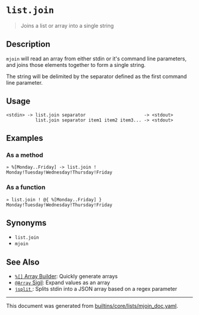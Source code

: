 # `list.join` 

> Joins a list or array into a single string

## Description

`mjoin` will read an array from either stdin or it's command line parameters,
and joins those elements together to form a single string.

The string will be delimited by the separator defined as the first command line
parameter.

## Usage

```
<stdin> -> list.join separator                      -> <stdout>
           list.join separator item1 item2 item3... -> <stdout>
```

## Examples

### As a method

```
» %[Monday..Friday] -> list.join !
Monday!Tuesday!Wednesday!Thursday!Friday
```

### As a function

```
» list.join ! @{ %[Monday..Friday] }
Monday!Tuesday!Wednesday!Thursday!Friday
```

## Synonyms

* `list.join`
* `mjoin`


## See Also

* [`%[]` Array Builder](../parser/create-array.md):
  Quickly generate arrays
* [`@Array` Sigil](../parser/array.md):
  Expand values as an array
* [`jsplit` ](../commands/jsplit.md):
  Splits stdin into a JSON array based on a regex parameter

<hr/>

This document was generated from [builtins/core/lists/mjoin_doc.yaml](https://github.com/lmorg/murex/blob/master/builtins/core/lists/mjoin_doc.yaml).